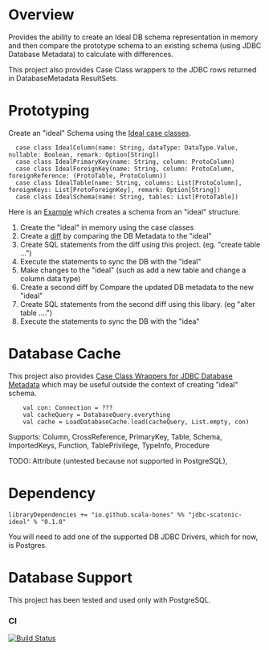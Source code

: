 # Overview

Provides the ability to create an Ideal DB schema representation in memory 
and then compare the prototype schema to an existing schema (using JDBC Database Metadata) to calculate with differences.

This project also provides Case Class wrappers to the JDBC rows returned in DatabaseMetadata ResultSets.

# Prototyping 

Create an "ideal" Schema using the [Ideal case classes](core/src/main/scala/com/bones/si/ideal/package.scala).

```$scala
  case class IdealColumn(name: String, dataType: DataType.Value, nullable: Boolean, remark: Option[String])
  case class IdealPrimaryKey(name: String, column: ProtoColumn)
  case class IdealForeignKey(name: String, column: ProtoColumn, foreignReference: (ProtoTable, ProtoColumn))
  case class IdealTable(name: String, columns: List[ProtoColumn], foreignKeys: List[ProtoForeignKey], remark: Option[String])
  case class IdealSchema(name: String, tables: List[ProtoTable])
```

Here is an [Example](jdbc/src/it/scala/com/bones/si/jdbc/ExampleTest.scala) which creates a schema from an "ideal" structure.
  1. Create the "ideal" in memory using the case classes
  2. Create a [diff](core/src/main/scala/com/bones/si/ideal/Diff.scala) by comparing the DB Metadata to the "ideal"
  3. Create SQL statements from the diff using this project.  (eg. "create table ...")  
  4. Execute the statements to sync the DB with the "ideal"
  5. Make changes to the "ideal" (such as add a new table and change a column data type)
  6. Create a second diff by Compare the updated DB metadata to the new "ideal"
  7. Create SQL statements from the second diff using this libary. (eg "alter table ....")
  8. Execute the statements to sync the DB with the "idea"




# Database Cache
This project also provides [Case Class Wrappers for JDBC Database Metadata](https://github.com/scala-bones/db-prototyping/blob/master/core/src/main/scala/com/bones/mdwrap/package.scala)
which may be useful outside the context of creating "ideal" schema.

```$scala
    val con: Connection = ???
    val cacheQuery = DatabaseQuery.everything
    val cache = LoadDatabaseCache.load(cacheQuery, List.empty, con) 
```

Supports:
  Column, CrossReference, PrimaryKey, Table, Schema, ImportedKeys, Function, TablePrivilege, TypeInfo, Procedure
  
TODO:
  Attribute (untested because not supported in PostgreSQL), 
  
  
# Dependency

```libraryDependencies += "io.github.scala-bones" %% "jdbc-scatonic-ideal" % "0.1.0"```

You will need to add one of the supported DB JDBC Drivers, which for now, is Postgres.

# Database Support

  This project has been tested and used only with PostgreSQL.

### CI
[![Build Status](https://travis-ci.org/scala-bones/db-prototyping.svg?branch=master)](https://travis-ci.org/scala-bones/bones)    


 